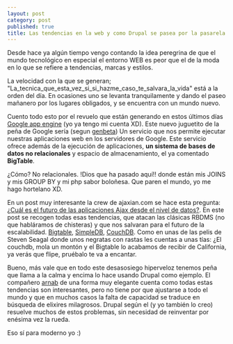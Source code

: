```yaml
---
layout: post
category: post
published: true
title: Las tendencias en la web y como Drupal se pasea por la pasarela
---
```


Desde hace ya algún tiempo vengo contando la idea peregrina de que el mundo tecnológico en especial el entorno WEB es peor que el de la moda en lo que se refiere a tendencias, marcas y estilos. 

La velocidad con la que se generan; "La_tecnica_que_esta_vez_si_si_hazme_caso_te_salvara_la_vida" está a la orden del día. En ocasiones uno se levanta tranquilamente y dando el paseo mañanero por los lugares obligados, y se encuentra con un mundo nuevo. 


Cuento todo esto por el revuelo que están generando en estos últimos días <a href="http://code.google.com/appengine/" title="appengine">Google app engine</a> (yo ya tengo mi cuenta XD). Este nuevo juguetito de la peña de Google sería (segun <a href="http://www.genbeta.com/2008/04/08-google-app-engine" title="appengine">genbeta</a>) Un servicio que nos permite ejecutar nuestras aplicaciones web en los servidores de Google. Este servicio ofrece además de la ejecución de aplicaciones, <strong>un sistema de bases de datos no relacionales</strong> y espacio de almacenamiento, el ya comentado <strong>BigTable</strong>.

¿Cómo? No relacionales. !Dios que ha pasado aquí!! donde están mis JOINS y mis GROUP BY y mi php sabor boloñesa. Que paren el mundo, yo me hago hortelano XD.

En un post muy interesante la crew de ajaxian.com se hace esta pregunta: <a href="http://ajaxian.com/archives/what-is-the-future-of-ajax-applications-talking-to-the-data-tier" title="ajaxian">¿Cuál es el futuro de las aplicaciones Ajax desde el nivel de datos?</a>. En este post se recogen todas esas tendencias, que atacan las clásicas  RBDMS (no que habláramos de chisteras) y que nos salvaran para el futuro de la escalabilidad. <a href="http://code.google.com/appengine/docs/datastore/" title="bigtalbe">Bigtable</a>, <a href="http://www.amazon.com/gp/browse.html?node=342335011" title="simpledb">SimpleDB</a>, <a href="http://incubator.apache.org/couchdb/" title="couchdb">CouchDB</a>. Como en unas de las pelis de Steven Seagal donde unos negratas con rastas les cuentas a unas tías:
¿El couchdb, mola un montón y el Bigtable lo acabamos de recibir de California, ya verás que flipe, pruébalo te va a encantar.

Bueno, más vale que en todo este desasosiego hiperveloz tenemos peña que llama a la calma y encima lo hace usando Drupal como ejemplo. El compañero <a href="http://arnab.org/blog/web-20-and-relational-database" title="web-20-and-relational-database">arnab</a> de una forma muy elegante cuenta como todas estas tendencias son interesantes, pero no tiene por que ajustarse a todo el mundo y que en muchos casos la falta de capacidad se traduce en búsqueda de elixires milagrosos. Drupal según el (y yo también lo creo)  resuelve muchos de estos problemas, sin necesidad de reinventar por enésima vez la rueda. 

Eso sí para moderno yo :)